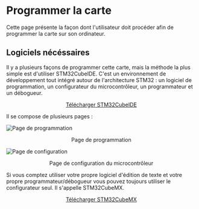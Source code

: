 # Programmer la carte

Cette page présente la façon dont l'utilisateur doit procéder afin de programmer la carte sur son ordinateur.

## Logiciels nécéssaires

Il y a plusieurs façons de programmer cette carte, mais la méthode la plus simple est d'utiliser STM32CubeIDE. C'est un environnement de développement tout intégré autour de l'architecture STM32 : un logiciel de programmation, un configurateur du microcontrôleur, un programmateur et un débogueur.

<div align="center"><a href="https://www.st.com/en/development-tools/stm32cubeide.html" target="_blank">Télécharger STM32CubeIDE</a></div>

Il se compose de plusieurs pages :

![Page de programmation](../img/cube1.png)
<div align="center"><p>Page de programmation</p></div>

![Page de configuration](../img/cube2.png)
<div align="center"><p>Page de configuration du microcontrôleur</p></div>

Si vous comptez utiliser votre propre logiciel d'édition de texte et votre propre programmateur/débogueur vous pouvez toujours utiliser le configurateur seul. Il s'appelle STM32CubeMX.

<div align="center"><a href="https://www.st.com/en/development-tools/stm32cubemx.html" target="_blank">Télécharger STM32CubeMX</a></div>